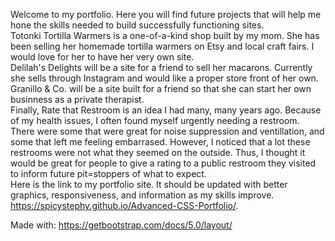 Welcome to my portfolio. Here you will find future projects that will help me hone the skills needed to build successfully functioning sites. 
<br>
Totonki Tortilla Warmers is a one-of-a-kind shop built by my mom. She has been selling her homemade tortilla warmers on Etsy and local craft fairs. I would love for her to have her very own site. 
<br>
Delilah's Delights will be a site for a friend to sell her macarons. Currently she sells through Instagram and would like a proper store front of her own. 
<br>
Granillo & Co. will be a site built for a friend so that she can start her own businness as a private therapist. 
<br>
Finally, Rate that Restroom is an idea I had many, many years ago. Because of my health issues, I often found myself urgently needing a restroom. There were some that were great for noise suppression and ventillation, and some that left me feeling embarrased. However, I noticed that a lot these restrooms were not what they seemed on the outside. Thus, I thought it would be great for people to give a rating to a public restroom they visited to inform future pit=stoppers of what to expect.
<br>
Here is the link to my portfolio site. It should be updated with better graphics, responsiveness, and information as my skills improve. 
<br>
https://spicystephy.github.io/Advanced-CSS-Portfolio/.


Made with:
https://getbootstrap.com/docs/5.0/layout/